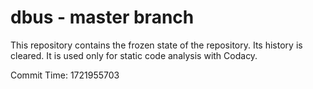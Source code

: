 # dbus - master branch

This repository contains the frozen state of the repository.
Its history is cleared. It is used only for static code
analysis with Codacy.

Commit Time: 1721955703